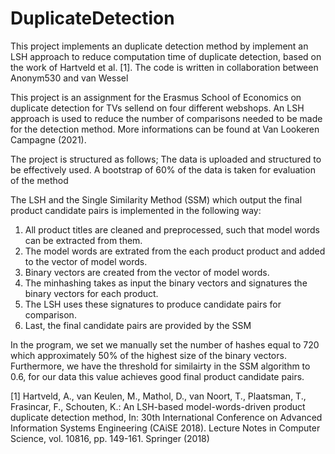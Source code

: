 # DuplicateDetection

This project implements an duplicate detection method by implement an LSH approach to reduce computation time of duplicate detection, based on the work of Hartveld et al. [1]. The code is written in collaboration between Anonym530 and van Wessel

This project is an assignment for the Erasmus School of Economics on duplicate detection for TVs sellend on four different webshops. An LSH approach is used to reduce the number of comparisons needed to be made for the detection method. More informations can be found at Van Lookeren Campagne (2021).

The project is structured as follows; The data is uploaded and structured to be effectively used. A bootstrap of 60% of the data is taken for evaluation of the method

The LSH and the Single Similarity Method (SSM) which output the final product candidate pairs is implemented in the following way:
1. All product titles are cleaned and preprocessed, such that model words can be extracted from them.
2. The model words are extrated from the each product product and added to the vector of model words. 
3. Binary vectors are created from the vector of model words. 
4. The minhashing takes as input the binary vectors and signatures the binary vectors for each product. 
5. The LSH uses these signatures to produce candidate pairs for comparison. 
6. Last, the final candidate pairs are provided by the SSM 

In the program, we set we manually set the number of hashes equal to 720 which approximately 50% of the highest size of the binary vectors. Furthermore, we have the threshold for similairty in the SSM algorithm to 0.6, for our data this value achieves good final product candidate pairs.

[1] Hartveld, A., van Keulen, M., Mathol, D., van Noort, T., Plaatsman, T., Frasincar, F., Schouten, K.: An LSH-based model-words-driven product duplicate detection method, In: 30th International Conference on Advanced Information Systems Engineering (CAiSE 2018). Lecture Notes in Computer Science, vol. 10816, pp. 149-161. Springer (2018)
